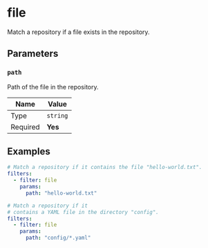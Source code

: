 # file

Match a repository if a file exists in the repository.

## Parameters

### `path`

Path of the file in the repository.

| Name     | Value    |
| -------- | -------- |
| Type     | `string` |
| Required | **Yes**  |

## Examples

```yaml
# Match a repository if it contains the file "hello-world.txt".
filters:
  - filter: file
    params:
      path: "hello-world.txt"
```

```yaml
# Match a repository if it
# contains a YAML file in the directory "config".
filters:
  - filter: file
    params:
      path: "config/*.yaml"
```

